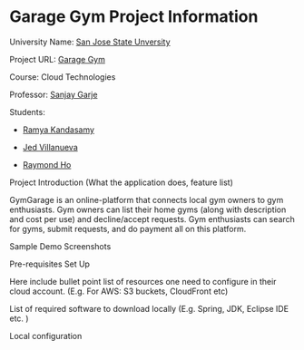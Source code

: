 # Garage Gym Project Information

University Name: [San Jose State Unversity](http://www.sjsu.edu/ "SJSU Home Page")

Project URL: [Garage Gym](http://gg.ramyaprojects.net "Garage Gym Home Page")

Course: Cloud Technologies

Professor: [Sanjay Garje](https://www.linkedin.com/in/sanjaygarje/ "LinkedIn to Prof. Sanjay Garje's Profile") 

Students:

* [Ramya Kandasamy](https://www.linkedin.com/in/ramyakandasamy/ "Ramya's LinkedIn")

* [Jed Villanueva](https://www.linkedin.com/in/jed-v/ "Jed's LinkedIn")

* [Raymond Ho]()

Project Introduction (What the application does, feature list)

GymGarage is an online-platform that connects local gym owners to gym enthusiasts. Gym owners can list their home gyms (along with description and cost per use) and decline/accept requests. Gym enthusiasts can search for gyms, submit requests, and do payment all on this platform. 

Sample Demo Screenshots

Pre-requisites Set Up

Here include bullet point list of resources one need to configure in their cloud account. (E.g. For AWS: S3 buckets, CloudFront etc)

List of required software to download locally (E.g. Spring, JDK, Eclipse IDE etc. )

Local configuration
